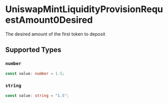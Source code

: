 # UniswapMintLiquidityProvisionRequestAmount0Desired

The desired amount of the first token to deposit


## Supported Types

### `number`

```typescript
const value: number = 1.5;
```

### `string`

```typescript
const value: string = "1.5";
```

